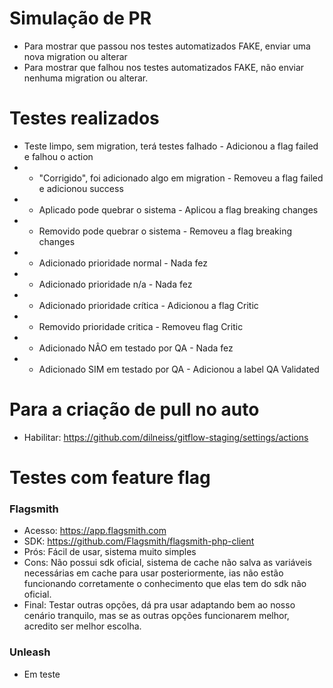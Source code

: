 # Simulação de PR
- Para mostrar que passou nos testes automatizados FAKE, enviar uma nova migration ou alterar
- Para mostrar que falhou nos testes automatizados FAKE, não enviar nenhuma migration ou alterar.

# Testes realizados
- Teste limpo, sem migration, terá testes falhado - Adicionou a flag failed e falhou o action
- - "Corrigido", foi adicionado algo em migration - Removeu a flag failed e adicionou success
- - Aplicado pode quebrar o sistema - Aplicou a flag breaking changes
- - Removido pode quebrar o sistema - Removeu a flag breaking changes
- - Adicionado prioridade normal - Nada fez
- - Adicionado prioridade n/a - Nada fez
- - Adicionado prioridade crítica - Adicionou a flag Critic
- - Removido prioridade critica - Removeu flag Critic
- - Adicionado NÂO em testado por QA - Nada fez
- - Adicionado SIM em testado por QA - Adicionou a label QA Validated


# Para a criação de pull no auto
- Habilitar: https://github.com/dilneiss/gitflow-staging/settings/actions

# Testes com feature flag
### Flagsmith
- Acesso: https://app.flagsmith.com
- SDK: https://github.com/Flagsmith/flagsmith-php-client
- Prós: Fácil de usar, sistema muito simples
- Cons: Não possui sdk oficial, sistema de cache não salva as variáveis necessárias em cache para usar posteriormente, 
ias não estão funcionando corretamente o conhecimento que elas tem do sdk não oficial.
- Final: Testar outras opções, dá pra usar adaptando bem ao nosso cenário tranquilo, mas se as outras opções
funcionarem melhor, acredito ser melhor escolha.

### Unleash
- Em teste